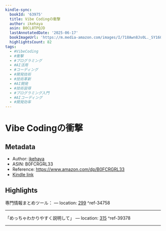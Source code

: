 ```yaml
---
kindle-sync:
  bookId: '63975'
  title: Vibe Codingの衝撃
  author: ikehaya
  asin: B0CL8TPQJD
  lastAnnotatedDate: '2025-06-17'
  bookImageUrl: 'https://m.media-amazon.com/images/I/718Awn8Js0L._SY160.jpg'
  highlightsCount: 82
tags:
  - #VibeCoding
  - #衝撃
  - #プログラミング
  - #AI活用
  - #コーディング
  - #開発技術
  - #技術革新
  - #AI開発
  - #技術習得
  - #プログラミング入門
  - #AIコーディング
  - #開発効率
---
```

# Vibe Codingの衝撃
## Metadata
* Author: [ikehaya](https://www.amazon.comundefined)
* ASIN: B0FCRGRL33
* Reference: https://www.amazon.com/dp/B0FCRGRL33
* [Kindle link](kindle://book?action=open&asin=B0FCRGRL33)

## Highlights
専門情報まとめツール： — location: [299](kindle://book?action=open&asin=B0FCRGRL33&location=299) ^ref-34758

---
「めっちゃわかりやすく説明して」 — location: [315](kindle://book?action=open&asin=B0FCRGRL33&location=315) ^ref-39378

---
